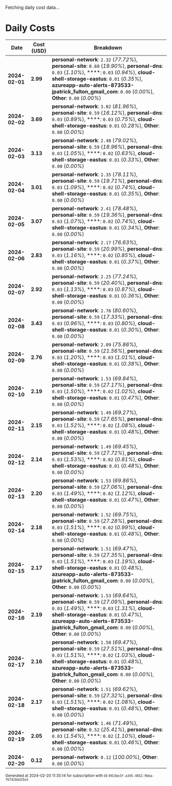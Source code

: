 Fetching daily cost data...
# Daily Costs

| Date | Cost (USD) | Breakdown |
|------|----------------|-----------|
| **2024-02-01** | **2.99** | **personal-network**: `2.32` (_77.72%_), **personal-site**: `0.60` (_19.90%_), **personal-dns**: `0.03` (_1.10%_), ****: `0.03` (_0.94%_), **cloud-shell-storage-eastus**: `0.01` (_0.35%_), **azureapp-auto-alerts-873533-jpatrick_fulton_gmail_com**: `0.00` (_0.00%_), **Other**: `0.00` (_0.00%_) |
| **2024-02-02** | **3.69** | **personal-network**: `3.02` (_81.96%_), **personal-site**: `0.59` (_16.12%_), **personal-dns**: `0.03` (_0.89%_), ****: `0.03` (_0.75%_), **cloud-shell-storage-eastus**: `0.01` (_0.28%_), **Other**: `0.00` (_0.00%_) |
| **2024-02-03** | **3.13** | **personal-network**: `2.48` (_79.02%_), **personal-site**: `0.59` (_18.96%_), **personal-dns**: `0.03` (_1.05%_), ****: `0.02` (_0.63%_), **cloud-shell-storage-eastus**: `0.01` (_0.33%_), **Other**: `0.00` (_0.00%_) |
| **2024-02-04** | **3.01** | **personal-network**: `2.35` (_78.11%_), **personal-site**: `0.59` (_19.71%_), **personal-dns**: `0.03` (_1.09%_), ****: `0.02` (_0.74%_), **cloud-shell-storage-eastus**: `0.01` (_0.35%_), **Other**: `0.00` (_0.00%_) |
| **2024-02-05** | **3.07** | **personal-network**: `2.41` (_78.48%_), **personal-site**: `0.59` (_19.36%_), **personal-dns**: `0.03` (_1.07%_), ****: `0.02` (_0.74%_), **cloud-shell-storage-eastus**: `0.01` (_0.34%_), **Other**: `0.00` (_0.00%_) |
| **2024-02-06** | **2.83** | **personal-network**: `2.17` (_76.63%_), **personal-site**: `0.59` (_20.99%_), **personal-dns**: `0.03` (_1.16%_), ****: `0.02` (_0.85%_), **cloud-shell-storage-eastus**: `0.01` (_0.37%_), **Other**: `0.00` (_0.00%_) |
| **2024-02-07** | **2.92** | **personal-network**: `2.25` (_77.24%_), **personal-site**: `0.59` (_20.40%_), **personal-dns**: `0.03` (_1.13%_), ****: `0.03` (_0.87%_), **cloud-shell-storage-eastus**: `0.01` (_0.36%_), **Other**: `0.00` (_0.00%_) |
| **2024-02-08** | **3.43** | **personal-network**: `2.76` (_80.60%_), **personal-site**: `0.59` (_17.33%_), **personal-dns**: `0.03` (_0.96%_), ****: `0.03` (_0.80%_), **cloud-shell-storage-eastus**: `0.01` (_0.30%_), **Other**: `0.00` (_0.00%_) |
| **2024-02-09** | **2.76** | **personal-network**: `2.09` (_75.86%_), **personal-site**: `0.59` (_21.56%_), **personal-dns**: `0.03` (_1.20%_), ****: `0.03` (_1.01%_), **cloud-shell-storage-eastus**: `0.01` (_0.38%_), **Other**: `0.00` (_0.00%_) |
| **2024-02-10** | **2.19** | **personal-network**: `1.53` (_69.84%_), **personal-site**: `0.59` (_27.17%_), **personal-dns**: `0.03` (_1.50%_), ****: `0.02` (_1.02%_), **cloud-shell-storage-eastus**: `0.01` (_0.47%_), **Other**: `0.00` (_0.00%_) |
| **2024-02-11** | **2.15** | **personal-network**: `1.49` (_69.27%_), **personal-site**: `0.59` (_27.65%_), **personal-dns**: `0.03` (_1.52%_), ****: `0.02` (_1.08%_), **cloud-shell-storage-eastus**: `0.01` (_0.48%_), **Other**: `0.00` (_0.00%_) |
| **2024-02-12** | **2.14** | **personal-network**: `1.49` (_69.45%_), **personal-site**: `0.59` (_27.72%_), **personal-dns**: `0.03` (_1.53%_), ****: `0.02` (_0.81%_), **cloud-shell-storage-eastus**: `0.01` (_0.48%_), **Other**: `0.00` (_0.00%_) |
| **2024-02-13** | **2.20** | **personal-network**: `1.53` (_69.86%_), **personal-site**: `0.59` (_27.06%_), **personal-dns**: `0.03` (_1.49%_), ****: `0.02` (_1.12%_), **cloud-shell-storage-eastus**: `0.01` (_0.47%_), **Other**: `0.00` (_0.00%_) |
| **2024-02-14** | **2.18** | **personal-network**: `1.52` (_69.75%_), **personal-site**: `0.59` (_27.28%_), **personal-dns**: `0.03` (_1.51%_), ****: `0.02` (_0.99%_), **cloud-shell-storage-eastus**: `0.01` (_0.48%_), **Other**: `0.00` (_0.00%_) |
| **2024-02-15** | **2.17** | **personal-network**: `1.51` (_69.47%_), **personal-site**: `0.59` (_27.35%_), **personal-dns**: `0.03` (_1.51%_), ****: `0.03` (_1.19%_), **cloud-shell-storage-eastus**: `0.01` (_0.48%_), **azureapp-auto-alerts-873533-jpatrick_fulton_gmail_com**: `0.00` (_0.00%_), **Other**: `0.00` (_0.00%_) |
| **2024-02-16** | **2.19** | **personal-network**: `1.53` (_69.64%_), **personal-site**: `0.59` (_27.09%_), **personal-dns**: `0.03` (_1.49%_), ****: `0.03` (_1.31%_), **cloud-shell-storage-eastus**: `0.01` (_0.47%_), **azureapp-auto-alerts-873533-jpatrick_fulton_gmail_com**: `0.00` (_0.00%_), **Other**: `0.00` (_0.00%_) |
| **2024-02-17** | **2.16** | **personal-network**: `1.50` (_69.47%_), **personal-site**: `0.59` (_27.51%_), **personal-dns**: `0.03` (_1.51%_), ****: `0.02` (_1.03%_), **cloud-shell-storage-eastus**: `0.01` (_0.48%_), **azureapp-auto-alerts-873533-jpatrick_fulton_gmail_com**: `0.00` (_0.00%_), **Other**: `0.00` (_0.00%_) |
| **2024-02-18** | **2.17** | **personal-network**: `1.51` (_69.62%_), **personal-site**: `0.59` (_27.32%_), **personal-dns**: `0.03` (_1.51%_), ****: `0.02` (_1.08%_), **cloud-shell-storage-eastus**: `0.01` (_0.48%_), **Other**: `0.00` (_0.00%_) |
| **2024-02-19** | **2.05** | **personal-network**: `1.46` (_71.49%_), **personal-site**: `0.52` (_25.41%_), **personal-dns**: `0.03` (_1.54%_), ****: `0.02` (_1.10%_), **cloud-shell-storage-eastus**: `0.01` (_0.46%_), **Other**: `0.00` (_0.00%_) |
| **2024-02-20** | **0.12** | **personal-network**: `0.12` (_100.00%_), **Other**: `0.00` (_0.00%_) |


<sup>Generated at 2024-02-20 11:35:14 for subscription with id `4913be3f-a345-4652-9bba-767418dd25e3`</sup>
